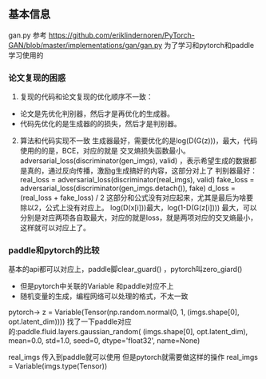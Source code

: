 ## 基本信息
gan.py 参考 https://github.com/eriklindernoren/PyTorch-GAN/blob/master/implementations/gan/gan.py
为了学习和pytorch和paddle学习使用的
### 论文复现的困惑
1. 复现的代码和论文复现的优化顺序不一致：
- 论文是先优化判别器，然后才是再优化的生成器。
-  代码先优化的是生成器的的损失，然后才是判别器。
2. 算法和代码实现不一致
生成器最好，需要优化的是log(D(G(z)))，最大，代码使用的的是，BCE，对应的就是 交叉熵损失函数最小。
adversarial_loss(discriminator(gen_imgs), valid) ，表示希望生成的数据都是真的，通过反向传播，激励g生成搞好的内容，这部分对上了
判别器最好：
        real_loss = adversarial_loss(discriminator(real_imgs), valid)
        fake_loss = adversarial_loss(discriminator(gen_imgs.detach()), fake)
d_loss = (real_loss + fake_loss) / 2
这部分和公式没有对应起来，尤其是最后为啥要除以2，公式上没有对应上。
log(D(x[i]))最大，log(1-D(G(z[i]))) 最大，可以分别是对应两项各自取最大，对应的就是loss，就是两项对应的交叉熵最小，这样就可以对应上了。


### paddle和pytorch的比较
基本的api都可以对应上，paddle脚clear_guard() ，pytorch叫zero_giard() 
- 但是pytorch中关联的Variable 和paddle对应不上
- 随机变量的生成，编程网络可以处理的格式，不太一致

pytorch->   z = Variable(Tensor(np.random.normal(0, 1, (imgs.shape[0], opt.latent_dim))))
找了一下paddle对应的:paddle.fluid.layers.gaussian_random(
            (imgs.shape[0], opt.latent_dim), 
            mean=0.0, std=1.0, seed=0, dtype='float32', name=None)

real_imgs 传入到paddle就可以使用
但是pytorch就需要做这样的操作        real_imgs = Variable(imgs.type(Tensor))

